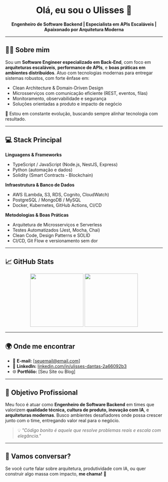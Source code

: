 <h1 align="center">Olá, eu sou o Ulisses 👋</h1>
<p align="center">
  <b>Engenheiro de Software Backend | Especialista em APIs Escaláveis | Apaixonado por Arquitetura Moderna</b>
</p>

---

## 👨‍💻 Sobre mim

Sou um **Software Engineer especializado em Back-End**, com foco em **arquiteturas escaláveis**, **performance de APIs**, e **boas práticas em ambientes distribuídos**. Atuo com tecnologias modernas para entregar sistemas robustos, com forte ênfase em:

- Clean Architecture & Domain-Driven Design
- Microsserviços com comunicação eficiente (REST, eventos, filas)
- Monitoramento, observabilidade e segurança
- Soluções orientadas a produto e impacto de negócio

🚀 Estou em constante evolução, buscando sempre alinhar tecnologia com resultado.

---

## 💻 Stack Principal

**Linguagens & Frameworks**
- TypeScript / JavaScript (Node.js, NestJS, Express)
- Python (automação e dados)
- Solidity (Smart Contracts - Blockchain)

**Infraestrutura & Banco de Dados**
- AWS (Lambda, S3, RDS, Cognito, CloudWatch)
- PostgreSQL / MongoDB / MySQL
- Docker, Kubernetes, GitHub Actions, CI/CD

**Metodologias & Boas Práticas**
- Arquitetura de Microsserviços e Serverless
- Testes Automatizados (Jest, Mocha, Chai)
- Clean Code, Design Patterns e SOLID
- CI/CD, Git Flow e versionamento sem dor

---

## 📈 GitHub Stats

<div align="center">
  <img height="170" src="https://github-readme-stats.vercel.app/api?username=ulissesnew&show_icons=true&theme=radical&include_all_commits=true&count_private=true"/>
  <img height="170" src="https://github-readme-stats.vercel.app/api/top-langs/?username=ulissesnew&layout=compact&theme=radical"/>
</div>

---

## 🌍 Onde me encontrar

- 📧 **E-mail:** [seuemail@email.com]
- 💼 **LinkedIn:** [linkedin.com/in/ulisses-dantas-2a66092b3](https://linkedin.com/in/ulisses-dantas-2a66092b3)
- 🌐 **Portfólio:** [Seu Site ou Blog]

---

## 🎯 Objetivo Profissional

Meu foco é atuar como **Engenheiro de Software Backend** em times que valorizem **qualidade técnica, cultura de produto, inovação com IA**, e **arquiteturas modernas**. Busco ambientes desafiadores onde possa crescer junto com o time, entregando valor real para o negócio.

> 💡 *"Código bonito é aquele que resolve problemas reais e escala com elegância."*

---

## 🤝 Vamos conversar?

Se você curte falar sobre arquitetura, produtividade com IA, ou quer construir algo massa com impacto, **me chama!** 🚀
